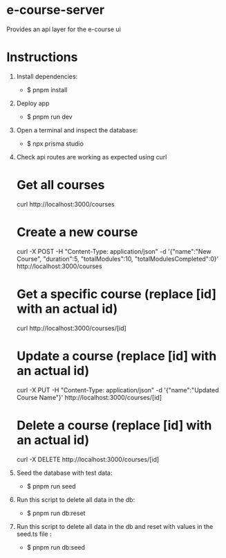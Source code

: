 # e-course-server
Provides an api layer for the e-course ui

# Instructions

1. Install dependencies:
    - $ pnpm install
  
2. Deploy app
    - $ pnpm run dev    

3. Open a terminal and inspect the database:   
   -    $ npx prisma studio

4. Check api routes are working as expected using curl
   
   # Get all courses
    curl http://localhost:3000/courses

    # Create a new course
    curl -X POST -H "Content-Type: application/json" -d '{"name":"New Course", "duration":5, "totalModules":10, "totalModulesCompleted":0}' http://localhost:3000/courses

    # Get a specific course (replace [id] with an actual id)
    curl http://localhost:3000/courses/[id]

    # Update a course (replace [id] with an actual id)
    curl -X PUT -H "Content-Type: application/json" -d '{"name":"Updated Course Name"}' http://localhost:3000/courses/[id]

    # Delete a course (replace [id] with an actual id)
    curl -X DELETE http://localhost:3000/courses/[id]

5. Seed the database with test data:
    - $ pnpm run seed

6. Run this script to delete all data in the db:
    - $ pnpm run db:reset
  
7. Run this script to delete all data in the db and reset with values in the seed.ts file :
    - $ pnpm run db:seed